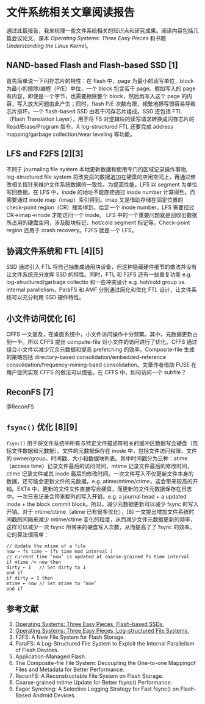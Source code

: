 # 文件系统相关文章阅读报告
通过此篇报告，我来梳理一些文件系统相关的知识点和研究成果。阅读内容包括几篇会议论文、课本 *Operating Systems: Three Easy Pieces* 和书籍 *Understanding the Linux Kernel*。


## NAND-based Flash and Flash-based SSD [1]
首先简单说一下闪存芯片的特性：在 flash 中，page 为最小的读写单位，block 为最小的擦除/编程（P/E）单位，一个 block 包含若干 page。假如写入的 page 有内容，即使是一个字节，也需要擦除整个 block，然后再写入这个 page 的内容，写入放大问题由此产生；同时，flash P/E 次数有限，频繁地擦写很容易导致芯片损坏。一个 flash-based SSD 由若干闪存芯片组成。SSD 还包括 FTL（Flash Translation Layer），用于将 FS 对逻辑块的读写请求转换成闪存芯片的 Read/Erase/Program 指令。A log-structured FTL 还要完成 address mapping/garbage collection/wear leveling 等功能。


## LFS and F2FS [2]\[3]
不同于 journaling file system 本地更新数据和使用专门的区域记录操作事物, log-structured file system 将改变后的数据追加在硬盘的空闲空间上，再通过修改相关指针来维护文件系统数据的一致性。为提高性能，LFS 以 segment 为单位写回数据。在 LFS 中，inode 的地址不能直接通过 inode number 计算得到，而需要通过 inode map（imap）索引得到。imap 又是借助存储在固定位置的 check-point region（CR）搜索得到。给定一个 inode number，LFS 需要经过 CR->imap->inode 才能访问一个 inode。 LFS 中的一个重要问题就是回收旧数据所占用的硬盘空间，涉及脏块标记、hot/cold segment 标记等。Check-point region 还用于 crash recovery。F2FS 就是一个 LFS。


## 协调文件系统和 FTL [4]\[5]
SSD 通过引入 FTL 将自己抽象成通用块设备，但这种隐藏硬件细节的做法并没有让文件系统充分发挥 SSD 的特性。同时，FTL 和 F2FS 还有一些重复功能 e.g. log-structured/garbage collectio 和一些冲突设计 e.g. hot/cold group vs. internal parallelism。ParaFS 和 AMF 分别通过简化和优化 FTL 设计，让文件系统可以充分利用 SSD 硬件特性。


## 小文件访问优化 [6]
CFFS 一文提及，在桌面系统中，小文件访问操作十分频繁。其中，元数据更新占到一半。所以 CFFS 提出 compsite-file 对小文件的访问进行了优化。CFFS 通过组合小文件以减少冗余元数据和提高 prefetching 的效率。Composite-file 生成的策略包括 directory-based consolidation/embedded-reference consolidation/frequency-mining-baed consolidation。文章作者借助 FUSE 在用户空间实现 CFFS 的做法可以借鉴。在 CFFS 中，如何访问一个 subfile？


## ReconFS [7]
@ReconFS

## `fsync()` 优化 [8]\[9]
`fsync()` 用于将文件系统中所有与特定文件描述符相关的缓冲区数据写会硬盘（包括文件数据和元数据）。文件的元数据保存在 inode 中，包括文件访问权限、文件的 owner/group、时间戳、大小和数据块列表。其中时间戳分为三种：atime（access time）记录文件最后的访问时间，mtime 记录文件最后的修改时间，ctime 记录文件或其 inode 最后的修改时间。一次文件写入不仅更新文件本身的数据，还可能会更新文件的元数据，e.g. atime/mtime/ctime，这会带来较高的开销。EXT4 中，更新的文件文件直接写会硬盘，而更新的文件元数据保存在日志中。一次日志记录会带来额外的写入开销，e.g. a journal head + a updated inode + the block commit block。所以，减少元数据更新可以减少 fsync 时写入开销。对于 mtime/ctime（atime 已有很多优化），[8] 一文提出增加文件系统时间戳的间隔来减少 mtime/ctime 变化的粒度，从而减少文件元数据更新的频率，这样可以减少一次 fsync 所带来的硬盘写入次数，从而提高了了 fsync 的效率。它的算法很简单：

```
// Update the mtime of a file
now ← fs time − (fs time mod interval )
// current time ‘now’ is updated at coarse-grained fs time interval
if mtime ̸= now then
dirty ← 1 	// Set dirty to 1
end if
if dirty = 1 then
mtime ← now // Set mtime to ‘now’
end if
```

## 参考文献

1. [Operating Systems: Three Easy Pieces, Flash-based SSDs.](http://pages.cs.wisc.edu/~remzi/OSTEP/file-ssd.pdf)
2. [Operating Systems: Three Easy Pieces, Log-structured File Systems.](http://pages.cs.wisc.edu/~remzi/OSTEP/file-lfs.pdf)
3. F2FS: A New File System for Flash Storage.
4. ParaFS: A Log-Structured File System to Exploit the Internal Parallelism of Flash Devices.
5. Application-Managed Flash.
6. The Composite-file File System: Decoupling the One-to-one Mappingof Files and Metadata for Better Performance.
7. ReconFS: A Reconstructable File System on Flash Storage.
8. Coarse-grained mtime Update for Better fsync() Performance.
9. Eager Synching: A Selective Logging Strategy for Fast fsync() on Flash-Based Android Devices.
